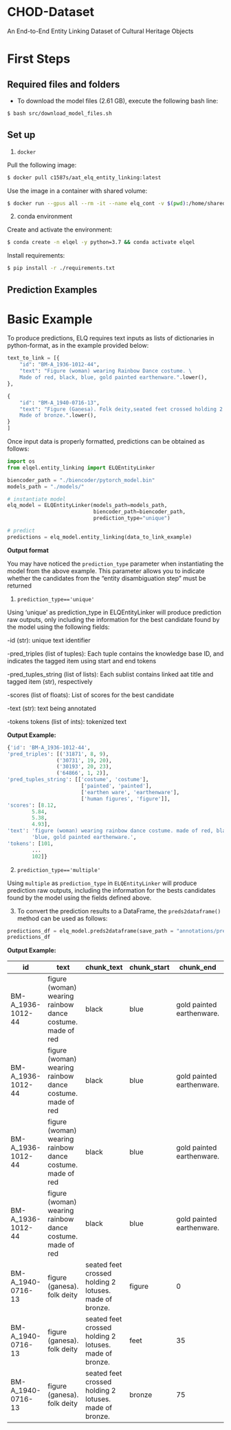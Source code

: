 # CHOD-Dataset
An End-to-End Entity Linking Dataset of Cultural Heritage Objects


# First Steps

## Required files and folders

- To download the model files (2.61 GB), execute the following bash line:

```bash
$ bash src/download_model_files.sh
```

## Set up

1. `docker`

Pull the following image:

```bash
$ docker pull c1587s/aat_elq_entity_linking:latest
```

Use the image in a container with shared volume:


```bash
$ docker run --gpus all --rm -it --name elq_cont -v $(pwd):/home/shared_volume c1587s/aat_elq_entity_linking
```

2. conda environment

Create and activate the environment:

```bash
$ conda create -n elqel -y python=3.7 && conda activate elqel
```

Install requirements:

```bash
$ pip install -r ./requirements.txt
```

## Prediction Examples

# Basic Example

To produce predictions, ELQ requires text inputs as lists of dictionaries in python-format, as in the example provided below:

```python
text_to_link = [{
    "id": "BM-A_1936-1012-44",
    "text": "Figure (woman) wearing Rainbow Dance costume. \
    Made of red, black, blue, gold painted earthenware.".lower(),
},

{
    "id": "BM-A_1940-0716-13",
    "text": "Figure (Gaṇesa). Folk deity,seated feet crossed holding 2 lotuses. \
    Made of bronze.".lower(),
}
]
```

Once input data is properly formatted, predictions can be obtained as follows:

```python
import os
from elqel.entity_linking import ELQEntityLinker

biencoder_path = "./biencoder/pytorch_model.bin"
models_path = "./models/"

# instantiate model
elq_model = ELQEntityLinker(models_path=models_path,
                            biencoder_path=biencoder_path,
                            prediction_type="unique")

# predict
predictions = elq_model.entity_linking(data_to_link_example)
```

**Output format**

You may have noticed the `prediction_type` parameter when instantiating the model from the above example. This parameter allows you to indicate whether the candidates from the “entity disambiguation step” must be returned

1. `prediction_type=='unique'`

Using ‘unique’ as prediction_type in ELQEntityLinker will produce prediction raw outputs, only including the information for the best candidate found by the model using the following fields:

-id (str): unique text identifier

-pred_triples (list of tuples): Each tuple contains the knowledge base ID, and indicates the tagged item using start and end tokens

-pred_tuples_string (list of lists): Each sublist contains linked aat title and tagged item (str), respectively

-scores (list of floats): List of scores for the best candidate

-text (str): text being annotated

-tokens tokens (list of ints): tokenized text

**Output Example:**

```python
{'id': 'BM-A_1936-1012-44',
'pred_triples': [('31871', 8, 9),
                ('30731', 19, 20),
                ('30193', 20, 23),
                ('64866', 1, 2)],
'pred_tuples_string': [['costume', 'costume'],
                        ['painted', 'painted'],
                        ['earthen ware', 'earthenware'],
                        ['human figures', 'figure']],
'scores': [8.12,
        5.84,
        5.38,
        4.93],
'text': 'figure (woman) wearing rainbow dance costume. made of red, black, '
        'blue, gold painted earthenware.',
'tokens': [101,
        ...
        102]}
```

2. `prediction_type=='multiple'`

Using `multiple` as `prediction_type` in `ELQEntityLinker` will produce prediction raw outputs, including the information for the bests candidates found by the model using the fields defined above.


3. To convert the prediction results to a DataFrame, the `preds2dataframe()` method can be used as follows:

```python
predictions_df = elq_model.preds2dataframe(save_path = "annotations/predictions_df.csv")
predictions_df
```

**Output Example:**

| id                | text                                                      | chunk_text                                             | chunk_start | chunk_end                 | aat         |           |    |           |
|-------------------|-----------------------------------------------------------|--------------------------------------------------------|-------------|---------------------------|-------------|-----------|----|-----------|
| BM-A_1936-1012-44 | figure (woman) wearing rainbow dance costume. made of red | black                                                  | blue        | gold painted earthenware. | figure      | 0         | 6  | 300404114 |
| BM-A_1936-1012-44 | figure (woman) wearing rainbow dance costume. made of red | black                                                  | blue        | gold painted earthenware. | costume     | 37        | 44 | 300178802 |
| BM-A_1936-1012-44 | figure (woman) wearing rainbow dance costume. made of red | black                                                  | blue        | gold painted earthenware. | painted     | 77        | 84 | 300161986 |
| BM-A_1936-1012-44 | figure (woman) wearing rainbow dance costume. made of red | black                                                  | blue        | gold painted earthenware. | earthenware | 85        | 96 | 300140803 |
| BM-A_1940-0716-13 | figure (ganesa). folk deity                               | seated feet crossed holding 2 lotuses. made of bronze. | figure      | 0                         | 6           | 300189808 |    |           |
| BM-A_1940-0716-13 | figure (ganesa). folk deity                               | seated feet crossed holding 2 lotuses. made of bronze. | feet        | 35                        | 39          | 300310200 |    |           |
| BM-A_1940-0716-13 | figure (ganesa). folk deity                               | seated feet crossed holding 2 lotuses. made of bronze. | bronze      | 75                        | 81          | 300010957 |    |           |
